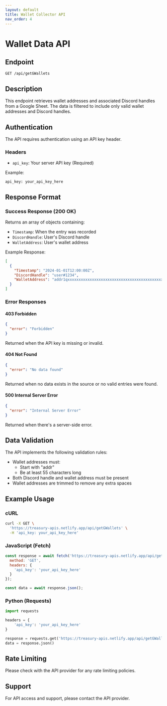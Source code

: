 ```yaml
---
layout: default
title: Wallet Collector API
nav_order: 4
---
```


# Wallet Data API

## Endpoint
```
GET /api/getGWallets
```

## Description
This endpoint retrieves wallet addresses and associated Discord handles from a Google Sheet. The data is filtered to include only valid wallet addresses and Discord handles.

## Authentication
The API requires authentication using an API key header.

### Headers
- `api_key`: Your server API key (Required)

Example:
```
api_key: your_api_key_here
```

## Response Format

### Success Response (200 OK)
Returns an array of objects containing:
- `Timestamp`: When the entry was recorded
- `DiscordHandle`: User's Discord handle
- `WalletAddress`: User's wallet address

Example Response:
```json
[
  {
    "Timestamp": "2024-01-01T12:00:00Z",
    "DiscordHandle": "user#1234",
    "WalletAddress": "addr1qxxxxxxxxxxxxxxxxxxxxxxxxxxxxxxxxxxxxxxxxxxxxxxxxxxxxxxxxxxx"
  }
]
```

### Error Responses

#### 403 Forbidden
```json
{
  "error": "Forbidden"
}
```
Returned when the API key is missing or invalid.

#### 404 Not Found
```json
{
  "error": "No data found"
}
```
Returned when no data exists in the source or no valid entries were found.

#### 500 Internal Server Error
```json
{
  "error": "Internal Server Error"
}
```
Returned when there's a server-side error.

## Data Validation
The API implements the following validation rules:
- Wallet addresses must:
  - Start with "addr"
  - Be at least 55 characters long
- Both Discord handle and wallet address must be present
- Wallet addresses are trimmed to remove any extra spaces

## Example Usage

### cURL
```bash
curl -X GET \
  'https://treasury-apis.netlify.app/api/getGWallets' \
  -H 'api_key: your_api_key_here'
```

### JavaScript (Fetch)
```javascript
const response = await fetch('https://treasury-apis.netlify.app/api/getGWallets', {
  method: 'GET',
  headers: {
    'api_key': 'your_api_key_here'
  }
});

const data = await response.json();
```

### Python (Requests)
```python
import requests

headers = {
    'api_key': 'your_api_key_here'
}

response = requests.get('https://treasury-apis.netlify.app/api/getGWallets', headers=headers)
data = response.json()
```

## Rate Limiting
Please check with the API provider for any rate limiting policies.

## Support
For API access and support, please contact the API provider.